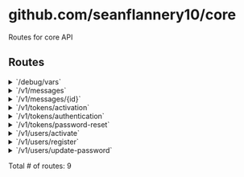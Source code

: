 # github.com/seanflannery10/core

Routes for core API

## Routes

<details>
<summary>`/debug/vars`</summary>

- [StartSpan.func1]()
- [Metrics]()
- [RecoverPanic]()
- [Authenticate.func1]()
- **/debug/vars**
	- _GET_
		- [ttp.Handler.ServeHTTP-fm]()

</details>
<details>
<summary>`/v1/messages`</summary>

- [StartSpan.func1]()
- [Metrics]()
- [RecoverPanic]()
- [Authenticate.func1]()
- **/v1/messages**
	- [RequireAuthenticatedUser]()
	- **/**
		- _GET_
			- [GetMessagesUserHandler.func1]()
		- _POST_
			- [CreateMessageHandler.func1]()

</details>
<details>
<summary>`/v1/messages/{id}`</summary>

- [StartSpan.func1]()
- [Metrics]()
- [RecoverPanic]()
- [Authenticate.func1]()
- **/v1/messages**
	- [RequireAuthenticatedUser]()
	- **/{id}**
		- **/**
			- _GET_
				- [GetMessageHandler.func1]()
			- _PATCH_
				- [UpdateMessageHandler.func1]()
			- _DELETE_
				- [DeleteMessageHandler.func1]()

</details>
<details>
<summary>`/v1/tokens/activation`</summary>

- [StartSpan.func1]()
- [Metrics]()
- [RecoverPanic]()
- [Authenticate.func1]()
- **/v1/tokens**
	- **/activation**
		- _PUT_
			- [CreateTokenActivationHandler.func1]()

</details>
<details>
<summary>`/v1/tokens/authentication`</summary>

- [StartSpan.func1]()
- [Metrics]()
- [RecoverPanic]()
- [Authenticate.func1]()
- **/v1/tokens**
	- **/authentication**
		- _POST_
			- [CreateTokenAuthHandler.func1]()

</details>
<details>
<summary>`/v1/tokens/password-reset`</summary>

- [StartSpan.func1]()
- [Metrics]()
- [RecoverPanic]()
- [Authenticate.func1]()
- **/v1/tokens**
	- **/password-reset**
		- _PUT_
			- [CreateTokenPasswordResetHandler.func1]()

</details>
<details>
<summary>`/v1/users/activate`</summary>

- [StartSpan.func1]()
- [Metrics]()
- [RecoverPanic]()
- [Authenticate.func1]()
- **/v1/users**
	- **/activate**
		- _PUT_
			- [ActivateUserHandler.func1]()

</details>
<details>
<summary>`/v1/users/register`</summary>

- [StartSpan.func1]()
- [Metrics]()
- [RecoverPanic]()
- [Authenticate.func1]()
- **/v1/users**
	- **/register**
		- _POST_
			- [CreateUserHandler.func1]()

</details>
<details>
<summary>`/v1/users/update-password`</summary>

- [StartSpan.func1]()
- [Metrics]()
- [RecoverPanic]()
- [Authenticate.func1]()
- **/v1/users**
	- **/update-password**
		- _PUT_
			- [UpdateUserPasswordHandler.func1]()

</details>

Total # of routes: 9
